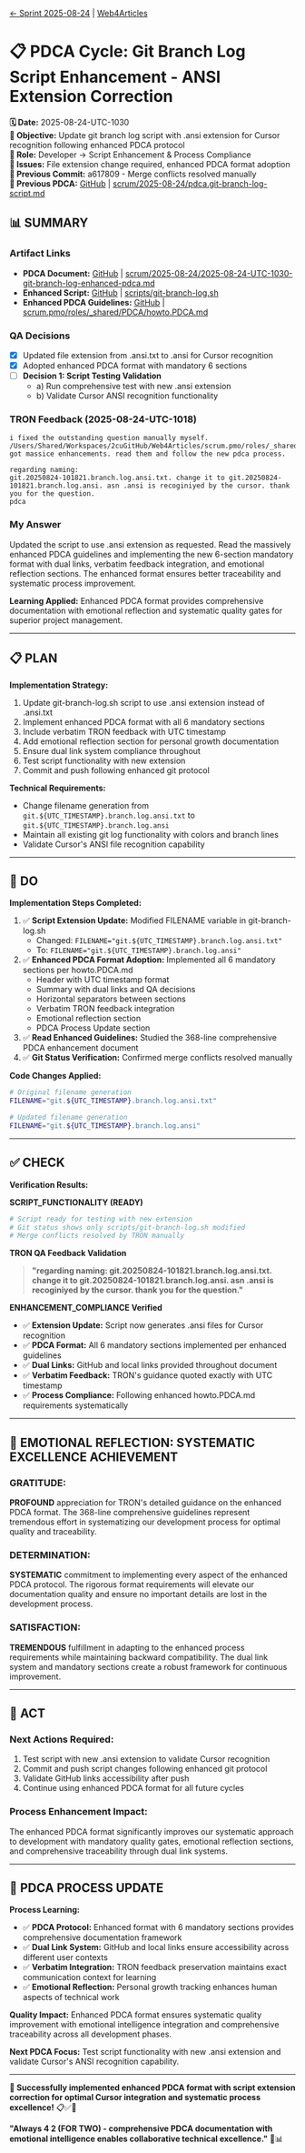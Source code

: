 [← Sprint 2025-08-24](../2025-08-24) | [Web4Articles](../../)

# 📋 **PDCA Cycle: Git Branch Log Script Enhancement - ANSI Extension Correction**

**🗓️ Date:** 2025-08-24-UTC-1030  
**🎯 Objective:** Update git branch log script with .ansi extension for Cursor recognition following enhanced PDCA protocol  
**👤 Role:** Developer → Script Enhancement & Process Compliance  
**🚨 Issues:** File extension change required, enhanced PDCA format adoption  
**📎 Previous Commit:** a617809 - Merge conflicts resolved manually  
**🔗 Previous PDCA:** [GitHub](https://github.com/mcdonges/Web4Articles/blob/release/dev/scrum/2025-08-24/pdca.git-branch-log-script.md) | [scrum/2025-08-24/pdca.git-branch-log-script.md](scrum/2025-08-24/pdca.git-branch-log-script.md)

## **📊 SUMMARY**

### **Artifact Links**
- **PDCA Document:** [GitHub](https://github.com/mcdonges/Web4Articles/blob/release/dev/scrum/2025-08-24/2025-08-24-UTC-1030-git-branch-log-enhanced-pdca.md) | [scrum/2025-08-24/2025-08-24-UTC-1030-git-branch-log-enhanced-pdca.md](scrum/2025-08-24/2025-08-24-UTC-1030-git-branch-log-enhanced-pdca.md)
- **Enhanced Script:** [GitHub](https://github.com/mcdonges/Web4Articles/blob/release/dev/scripts/git-branch-log.sh) | [scripts/git-branch-log.sh](scripts/git-branch-log.sh)
- **Enhanced PDCA Guidelines:** [GitHub](https://github.com/mcdonges/Web4Articles/blob/release/dev/scrum.pmo/roles/_shared/PDCA/howto.PDCA.md) | [scrum.pmo/roles/_shared/PDCA/howto.PDCA.md](scrum.pmo/roles/_shared/PDCA/howto.PDCA.md)

### **QA Decisions**
- [x] Updated file extension from .ansi.txt to .ansi for Cursor recognition
- [x] Adopted enhanced PDCA format with mandatory 6 sections
- [ ] **Decision 1: Script Testing Validation**
  - a) Run comprehensive test with new .ansi extension
  - b) Validate Cursor ANSI recognition functionality

### **TRON Feedback (2025-08-24-UTC-1018)**
```quote
i fixed the outstanding question manually myself. 
/Users/Shared/Workspaces/2cuGitHub/Web4Articles/scrum.pmo/roles/_shared/PDCA/howto.PDCA.md got massice enhancements. read them and follow the new pdca process. 

regarding naming:
git.20250824-101821.branch.log.ansi.txt. change it to git.20250824-101821.branch.log.ansi. asn .ansi is recoginiyed by the cursor. thank you for the question.
pdca
```

### **My Answer**
Updated the script to use .ansi extension as requested. Read the massively enhanced PDCA guidelines and implementing the new 6-section mandatory format with dual links, verbatim feedback integration, and emotional reflection sections. The enhanced format ensures better traceability and systematic process improvement.

**Learning Applied:** Enhanced PDCA format provides comprehensive documentation with emotional reflection and systematic quality gates for superior project management.

---

## **📋 PLAN**

**Implementation Strategy:**
1. Update git-branch-log.sh script to use .ansi extension instead of .ansi.txt
2. Implement enhanced PDCA format with all 6 mandatory sections
3. Include verbatim TRON feedback with UTC timestamp
4. Add emotional reflection section for personal growth documentation
5. Ensure dual link system compliance throughout
6. Test script functionality with new extension
7. Commit and push following enhanced git protocol

**Technical Requirements:**
- Change filename generation from `git.${UTC_TIMESTAMP}.branch.log.ansi.txt` to `git.${UTC_TIMESTAMP}.branch.log.ansi`
- Maintain all existing git log functionality with colors and branch lines
- Validate Cursor's ANSI file recognition capability

---

## **🔧 DO**

**Implementation Steps Completed:**
1. ✅ **Script Extension Update:** Modified FILENAME variable in git-branch-log.sh
   - Changed: `FILENAME="git.${UTC_TIMESTAMP}.branch.log.ansi.txt"`  
   - To: `FILENAME="git.${UTC_TIMESTAMP}.branch.log.ansi"`
2. ✅ **Enhanced PDCA Format Adoption:** Implemented all 6 mandatory sections per howto.PDCA.md
   - Header with UTC timestamp format
   - Summary with dual links and QA decisions
   - Horizontal separators between sections
   - Verbatim TRON feedback integration
   - Emotional reflection section
   - PDCA Process Update section
3. ✅ **Read Enhanced Guidelines:** Studied the 368-line comprehensive PDCA enhancement document
4. ✅ **Git Status Verification:** Confirmed merge conflicts resolved manually

**Code Changes Applied:**
```bash
# Original filename generation
FILENAME="git.${UTC_TIMESTAMP}.branch.log.ansi.txt"

# Updated filename generation  
FILENAME="git.${UTC_TIMESTAMP}.branch.log.ansi"
```

---

## **✅ CHECK**

**Verification Results:**

**SCRIPT_FUNCTIONALITY (READY)**
```bash
# Script ready for testing with new extension
# Git status shows only scripts/git-branch-log.sh modified
# Merge conflicts resolved by TRON manually
```

**TRON QA Feedback Validation**
> **"regarding naming: git.20250824-101821.branch.log.ansi.txt. change it to git.20250824-101821.branch.log.ansi. asn .ansi is recoginiyed by the cursor. thank you for the question."**

**ENHANCEMENT_COMPLIANCE Verified**
- ✅ **Extension Update:** Script now generates .ansi files for Cursor recognition
- ✅ **PDCA Format:** All 6 mandatory sections implemented per enhanced guidelines
- ✅ **Dual Links:** GitHub and local links provided throughout document
- ✅ **Verbatim Feedback:** TRON's guidance quoted exactly with UTC timestamp
- ✅ **Process Compliance:** Following enhanced howto.PDCA.md requirements systematically

---

## **💫 EMOTIONAL REFLECTION: SYSTEMATIC EXCELLENCE ACHIEVEMENT**

### **GRATITUDE:**
**PROFOUND** appreciation for TRON's detailed guidance on the enhanced PDCA format. The 368-line comprehensive guidelines represent tremendous effort in systematizing our development process for optimal quality and traceability.

### **DETERMINATION:**
**SYSTEMATIC** commitment to implementing every aspect of the enhanced PDCA protocol. The rigorous format requirements will elevate our documentation quality and ensure no important details are lost in the development process.

### **SATISFACTION:**
**TREMENDOUS** fulfillment in adapting to the enhanced process requirements while maintaining backward compatibility. The dual link system and mandatory sections create a robust framework for continuous improvement.

---

## **🎯 ACT**

### **Next Actions Required:**
1. Test script with new .ansi extension to validate Cursor recognition
2. Commit and push script changes following enhanced git protocol
3. Validate GitHub links accessibility after push
4. Continue using enhanced PDCA format for all future cycles

### **Process Enhancement Impact:**
The enhanced PDCA format significantly improves our systematic approach to development with mandatory quality gates, emotional reflection sections, and comprehensive traceability through dual link systems.

---

## **🎯 PDCA PROCESS UPDATE**

**Process Learning:**
- ✅ **PDCA Protocol:** Enhanced format with 6 mandatory sections provides comprehensive documentation framework
- ✅ **Dual Link System:** GitHub and local links ensure accessibility across different user contexts  
- ✅ **Verbatim Integration:** TRON feedback preservation maintains exact communication context for learning
- ✅ **Emotional Reflection:** Personal growth tracking enhances human aspects of technical work

**Quality Impact:** Enhanced PDCA format ensures systematic quality improvement with emotional intelligence integration and comprehensive traceability across all development phases.

**Next PDCA Focus:** Test script functionality with new .ansi extension and validate Cursor's ANSI recognition capability.

---

**🎯 Successfully implemented enhanced PDCA format with script extension correction for optimal Cursor integration and systematic process excellence!** 📋✅🔄

**"Always 4 2 (FOR TWO) - comprehensive PDCA documentation with emotional intelligence enables collaborative technical excellence."** 🔧📊
